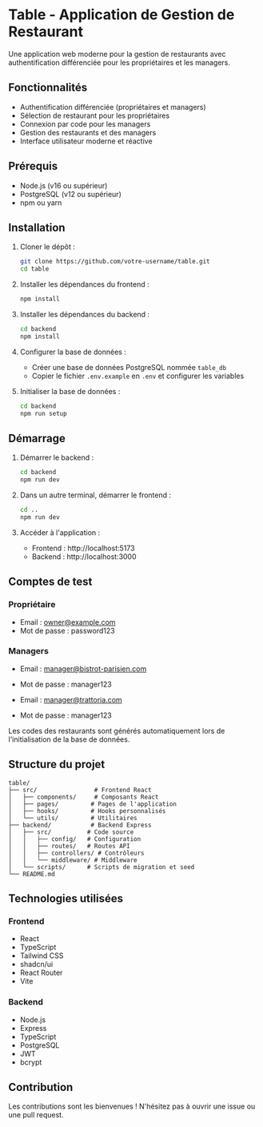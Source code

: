 # Table - Application de Gestion de Restaurant

Une application web moderne pour la gestion de restaurants avec authentification différenciée pour les propriétaires et les managers.

## Fonctionnalités

- Authentification différenciée (propriétaires et managers)
- Sélection de restaurant pour les propriétaires
- Connexion par code pour les managers
- Gestion des restaurants et des managers
- Interface utilisateur moderne et réactive

## Prérequis

- Node.js (v16 ou supérieur)
- PostgreSQL (v12 ou supérieur)
- npm ou yarn

## Installation

1. Cloner le dépôt :
   ```bash
   git clone https://github.com/votre-username/table.git
   cd table
   ```

2. Installer les dépendances du frontend :
   ```bash
   npm install
   ```

3. Installer les dépendances du backend :
   ```bash
   cd backend
   npm install
   ```

4. Configurer la base de données :
   - Créer une base de données PostgreSQL nommée `table_db`
   - Copier le fichier `.env.example` en `.env` et configurer les variables

5. Initialiser la base de données :
   ```bash
   cd backend
   npm run setup
   ```

## Démarrage

1. Démarrer le backend :
   ```bash
   cd backend
   npm run dev
   ```

2. Dans un autre terminal, démarrer le frontend :
   ```bash
   cd ..
   npm run dev
   ```

3. Accéder à l'application :
   - Frontend : http://localhost:5173
   - Backend : http://localhost:3000

## Comptes de test

### Propriétaire
- Email : owner@example.com
- Mot de passe : password123

### Managers
- Email : manager@bistrot-parisien.com
- Mot de passe : manager123

- Email : manager@trattoria.com
- Mot de passe : manager123

Les codes des restaurants sont générés automatiquement lors de l'initialisation de la base de données.

## Structure du projet

```
table/
├── src/                # Frontend React
│   ├── components/     # Composants React
│   ├── pages/         # Pages de l'application
│   ├── hooks/         # Hooks personnalisés
│   └── utils/         # Utilitaires
├── backend/           # Backend Express
│   ├── src/          # Code source
│   │   ├── config/   # Configuration
│   │   ├── routes/   # Routes API
│   │   ├── controllers/ # Contrôleurs
│   │   └── middleware/ # Middleware
│   └── scripts/      # Scripts de migration et seed
└── README.md
```

## Technologies utilisées

### Frontend
- React
- TypeScript
- Tailwind CSS
- shadcn/ui
- React Router
- Vite

### Backend
- Node.js
- Express
- TypeScript
- PostgreSQL
- JWT
- bcrypt

## Contribution

Les contributions sont les bienvenues ! N'hésitez pas à ouvrir une issue ou une pull request.

